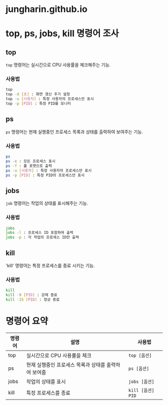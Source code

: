 # jungharin.github.io

# top, ps, jobs, kill 명령어 조사

## top
`top` 명령어는 실시간으로 CPU 사용률을 체크해주는 기능.
### 사용법
```sh
top
top -d [초] : 화면 갱신 주기 설정
top -u [사용자] : 특정 사용자의 프로세스만 표시
top -p [PID] : 특정 PID를 모니터
```
## ps
`ps` 명령어는 현재 실행중인 프로세스 목록과 상태를 출력하여 보여주는 기능.
### 사용법
```sh
ps
ps -e : 모든 프로세스 표시
ps -f : 풀 포맷으로 출력
ps -u [사용자] : 특정 사용자의 프로세스만 표시
ps -p [PID] : 특정 PID의 프로세스만 표시
```
## jobs
`job` 명령어는 작업의 상태를 표시해주는 기능.
### 사용법
```sh
jobs
jobs -l : 프로세스 ID 포함하여 출력
jobs -p : 각 작업의 프로세스 ID만 출력
```
## kill
'kill' 명령어는 특정 프로세스를 종료 시키는 기능.
### 사용법
```sh
kill
kill -9 [PID] : 강제 종료
kill -15 [PID] : 정상 종료
```
# 명령어 요약

| 명령어  | 설명                                                | 사용법           |
| ------- | --------------------------------------------------- | ----------------- |
| top     | 실시간으로 CPU 사용률을 체크                         | `top [옵션]`      |
| ps      | 현재 실행중인 프로세스 목록과 상태를 출력하여 보여줌  | `ps [옵션]`       |
| jobs    | 작업의 상태를 표시                                   | `jobs [옵션]`     |
| kill    | 특정 프로세스를 종료                                 | `kill [옵션] PID` |
